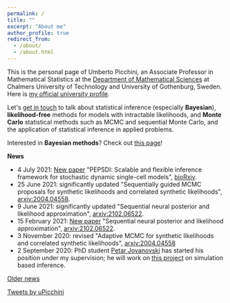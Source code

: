 ```yaml
---
permalink: /
title: ""
excerpt: "About me"
author_profile: true
redirect_from: 
  - /about/
  - /about.html
---
```


This is the personal page of Umberto Picchini, an Associate Professor in Mathematical Statistics at the [Department of Mathematical Sciences](https://www.chalmers.se/en/departments/math/Pages/default.aspx) at Chalmers University of Technology and University of Gothenburg, Sweden. Here is <a href="https://www.chalmers.se/en/staff/Pages/picchini.aspx">my official university profile</a>.

Let's [get in touch](contact) to talk about statistical inference (especially **Bayesian**), **likelihood-free** methods for models with intractable likelihoods, and **Monte Carlo** statistical methods such as MCMC and sequential Monte Carlo, and the application of statistical inference in applied problems.

Interested in **Bayesian methods**? Check out [this page](bayes)!


**News**

- 4 July 2021: [New paper](https://doi.org/10.1101/2021.07.01.450748) "PEPSDI: Scalable and flexible inference framework for stochastic dynamic single-cell models", [bioRxiv](https://doi.org/10.1101/2021.07.01.450748).
- 25 June 2021: significantly updated "Sequentially guided MCMC proposals for synthetic likelihoods and correlated synthetic likelihoods", [arxiv:2004.04558](https://arxiv.org/abs/2004.04558).
- 9 June 2021: significantly updated "Sequential neural posterior and likelihood approximation", [arxiv:2102.06522](https://arxiv.org/abs/2102.06522).
- 15 February 2021: [New paper](https://arxiv.org/abs/2102.06522) "Sequential neural posterior and likelihood approximation", [arxiv:2102.06522](https://arxiv.org/abs/2102.06522).
- 3 November 2020: revised "Adaptive MCMC for synthetic likelihoods and correlated synthetic likelihoods", [arxiv:2004.04558](https://arxiv.org/abs/2004.04558)
- 2 September 2020: PhD student [Petar Jovanovski](https://www.chalmers.se/en/staff/Pages/petarj.aspx) has started his position under my supervision; he will work on [this project](https://www.chalmers.se/en/departments/math/research/research-groups/AIMS/Pages/ai-project-5.aspx) on simulation based inference.


[Older news](oldnews)

<a class="twitter-timeline" data-width="500" data-height="1000" href="https://twitter.com/uPicchini?ref_src=twsrc%5Etfw">Tweets by uPicchini</a> <script async src="https://platform.twitter.com/widgets.js" charset="utf-8"></script> 
